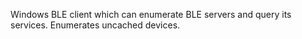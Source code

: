 Windows BLE client which can enumerate BLE servers and query its services. Enumerates uncached devices.
